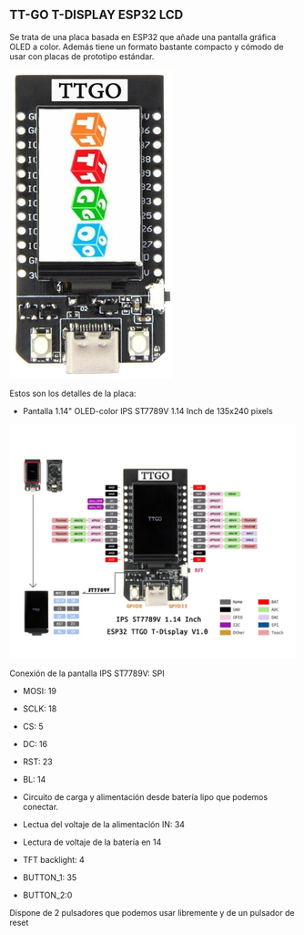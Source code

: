 ## TT-GO T-DISPLAY ESP32 LCD

Se trata de una placa basada en ESP32 que añade una pantalla gráfica OLED a color. Además tiene un formato bastante compacto y cómodo de usar con placas de prototipo estándar.

![](./images/TTGO_oeld_front.jpg)

Estos son los detalles de la placa:


* Pantalla 1.14" OLED-color IPS ST7789V 1.14 Inch de 135x240 pixels

![](./images/TTGO-color-pinout.jpg)

Conexión de la pantalla IPS ST7789V: SPI

* MOSI: 19
* SCLK: 18
* CS: 5
* DC: 16
* RST: 23
* BL: 14


* Circuito de carga y alimentación desde batería lipo que podemos conectar.
* Lectua del voltaje de la alimentación IN: 34
* Lectura de voltaje de la batería en 14
* TFT backlight: 4
* BUTTON_1: 35
* BUTTON_2:0

Dispone de 2 pulsadores que podemos usar libremente y de un pulsador de reset

